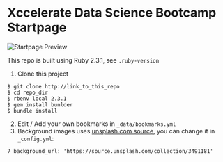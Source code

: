 # Xccelerate Data Science Bootcamp Startpage

![Startpage Preview](assets/preview.png)

This repo is built using Ruby 2.3.1, see `.ruby-version`
1. Clone this project
```
$ git clone http://link_to_this_repo
$ cd repo_dir
$ rbenv local 2.3.1
$ gem install bunlder
$ bundle install
```
2. Edit / Add your own bookmarks in `_data/bookmarks.yml`
3. Background images uses [unsplash.com source](https://source.unsplash.com), you can change it in `_config.yml`:  
 ```
 7 background_url: 'https://source.unsplash.com/collection/3491181'
 ```
